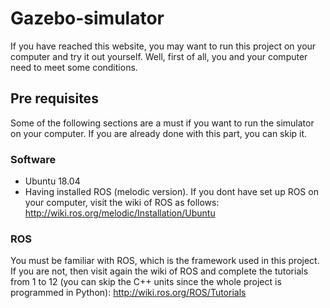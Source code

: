 # Gazebo-simulator

If you have reached this website, you may want to run this project on your computer and try it out yourself. Well, first of all, you and your computer need to meet some conditions.

## Pre requisites

Some of the following sections are a must if you want to run the simulator on your computer. If you are already done with this part, you can skip it.

### Software

* Ubuntu 18.04
* Having installed ROS (melodic version). If you dont have set up ROS on your computer, visit the wiki of ROS as follows: <http://wiki.ros.org/melodic/Installation/Ubuntu>

### ROS

You must be familiar with ROS, which is the framework used in this project. If you are not, then visit again the wiki of ROS and complete the tutorials from 1 to 12 (you can skip the C++ units since the whole project is programmed in Python): <http://wiki.ros.org/ROS/Tutorials>
